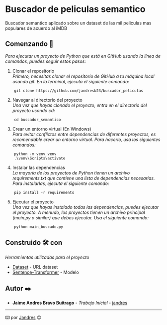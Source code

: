 # Buscador de peliculas semantico

Buscador semantico aplicado sobre un dataset de las mil peliculas mas populares de acuerdo al iMDB

## Comenzando 🚀

_Para ejecutar un proyecto de Python que está en GitHub usando la línea de comandos, puedes seguir estos pasos:_


1. Clonar el repositorio  
_Primero, necesitas clonar el repositorio de GitHub a tu máquina local usando git. En la terminal, ejecuta el siguiente comando:_
```
    git clone https://github.com/jandresb23/buscador_peliculas
```

2. Navegar al directorio del proyecto  
_Una vez que hayas clonado el proyecto, entra en el directorio del proyecto usando cd:_
```
    cd buscador_semantico
```

3. Crear un entorno virtual (En Windows)  
_Para evitar conflictos entre dependencias de diferentes proyectos, es recomendable crear un entorno virtual. Para hacerlo, usa los siguientes comandos:_
```
    python -m venv venv
    .\venv\Scripts\activate
```

4. Instalar las dependencias  
_La mayoría de los proyectos de Python tienen un archivo requirements.txt que contiene una lista de dependencias necesarias. Para instalarlas, ejecuta el siguiente comando:_
```
    pip install -r requirements
```

5. Ejecutar el proyecto  
_Una vez que hayas instalado todas las dependencias, puedes ejecutar el proyecto. A menudo, los proyectos tienen un archivo principal (main.py o similar) que debes ejecutar. Usa el siguiente comando:_
```
    python main_buscado.py
```


## Construido 🛠️ con

_Herramientas utilizadas para el proyecto_

* [Dataset](https://www.kaggle.com/datasets/omarhanyy/imdb-top-1000?resource=download) - URL dataset
* [Sentence-Transformer](https://huggingface.co/sentence-transformers/all-MiniLM-L6-v2) - Modelo


## Autor ✒️

* **Jaime Andres Bravo Buitrago** - *Trabajo Inicial* - [jandres](https://github.com/jandresb23)


---
⌨️ por [Jandres](https://github.com/jandresb23) 😊